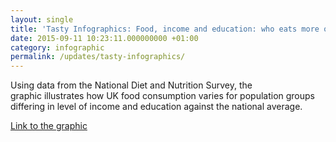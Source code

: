 ```yaml
---
layout: single
title: 'Tasty Infographics: Food, income and education: who eats more of what?'
date: 2015-09-11 10:23:11.000000000 +01:00
category: infographic
permalink: /updates/tasty-infographics/
---
```

Using data from the National Diet and Nutrition Survey, the graphic illustrates how UK food consumption varies for population groups differing in level of income and education against the national average.

[Link to the graphic](http://www.cedar.iph.cam.ac.uk/resources/evidence/food-income-education-graphic/)
